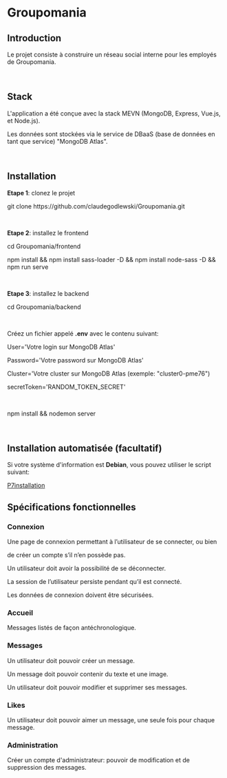 <h1>Groupomania</h1>

<h2>Introduction</h2>

<p>Le projet consiste à construire un réseau social interne pour les employés de Groupomania.</p>

<br>

<h2>Stack</h2>

<p>L'application a été conçue avec la stack MEVN (MongoDB, Express, Vue.js, et Node.js).</p>
<p>Les données sont stockées via le service de DBaaS (base de données en tant que service) "MongoDB Atlas".</p>

<br>

<h2>Installation</h2>

<p><b>Etape 1</b>: clonez le projet</p>
<p>git clone https://github.com/claudegodlewski/Groupomania.git</p>

<br>

<p><b>Etape 2</b>: installez le frontend</p>
<p>cd Groupomania/frontend</p>
<p>npm install && npm install sass-loader -D && npm install node-sass -D && npm run serve</p>

<br>

<p><b>Etape 3</b>: installez le backend</p>
<p>cd Groupomania/backend</p>

<br>

<p>Créez un fichier appelé <b>.env</b> avec le contenu suivant:</p>

<p>User='Votre login sur MongoDB Atlas'</p>
<p>Password='Votre password sur MongoDB Atlas'</p>
<p>Cluster='Votre cluster sur MongoDB Atlas (exemple: "cluster0-pme76")</p>
<p>secretToken='RANDOM_TOKEN_SECRET'</p>

<br>

<p>npm install && nodemon server</p>

<br>

<h2>Installation automatisée (facultatif)</h2>

<p>Si votre système d'information est <b>Debian</b>, vous pouvez utiliser le script suivant</b>:</p>
<a href="https://github.com/claudegodlewski/Misc/blob/main/P7installation" target="_blank">P7installation</a>

<br>

<h2>Spécifications fonctionnelles</h2>

<h3>Connexion</h3>

<p>Une page de connexion permettant à l’utilisateur de se connecter, ou bien</p>
de créer un compte s’il n’en possède pas.</p>
<p>Un utilisateur doit avoir la possibilité de se déconnecter.</p>
<p>La session de l’utilisateur persiste pendant qu’il est connecté.</p>
<p>Les données de connexion doivent être sécurisées.</p>

<h3>Accueil</h3>

<p>Messages listés de façon antéchronologique.</p>

<h3>Messages</h3>

<p>Un utilisateur doit pouvoir créer un message.</p>
<p>Un message doit pouvoir contenir du texte et une image.</p>
<p>Un utilisateur doit pouvoir modifier et supprimer ses messages.</p>

<h3>Likes</h3>

<p>Un utilisateur doit pouvoir aimer un message, une seule fois pour chaque message.</p>

<h3>Administration</h3>

<p>Créer un compte d'administrateur: pouvoir de modification et de suppression des messages.</p>
